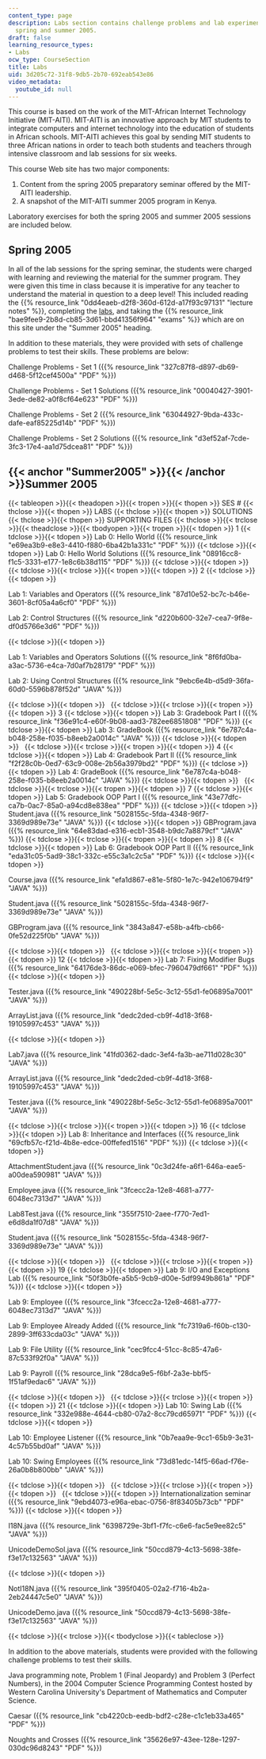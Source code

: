 ```yaml
---
content_type: page
description: Labs section contains challenge problems and lab experiments from both
  spring and summer 2005.
draft: false
learning_resource_types:
- Labs
ocw_type: CourseSection
title: Labs
uid: 3d205c72-31f8-9db5-2b70-692eab543e86
video_metadata:
  youtube_id: null
---
```

This course is based on the work of the MIT-African Internet Technology Initiative (MIT-AITI). MIT-AITI is an innovative approach by MIT students to integrate computers and internet technology into the education of students in African schools. MIT-AITI achieves this goal by sending MIT students to three African nations in order to teach both students and teachers through intensive classroom and lab sessions for six weeks.

This course Web site has two major components:

1. Content from the spring 2005 preparatory seminar offered by the MIT-AITI leadership.
2. A snapshot of the MIT-AITI summer 2005 program in Kenya.

Laboratory exercises for both the spring 2005 and summer 2005 sessions are included below.

## Spring 2005

In all of the lab sessions for the spring seminar, the students were charged with learning and reviewing the material for the summer program. They were given this time in class because it is imperative for any teacher to understand the material in question to a deep level! This included reading the {{% resource_link "0dd4eaeb-d2f8-360d-612d-a17f93c97131" "lecture notes" %}}, completing the [labs](#Summer2005), and taking the {{% resource_link "bae9fee9-2b8d-cb85-3d61-bbd41356f964" "exams" %}} which are on this site under the "Summer 2005" heading.

In addition to these materials, they were provided with sets of challenge problems to test their skills. These problems are below:

Challenge Problems - Set 1 ({{% resource_link "327c87f8-d897-db69-d468-5f12cef4500a" "PDF" %}})

Challenge Problems - Set 1 Solutions ({{% resource_link "00040427-3901-3ede-de82-a0f8cf64e623" "PDF" %}})

Challenge Problems - Set 2 ({{% resource_link "63044927-9bda-433c-dafe-eaf85225d14b" "PDF" %}})

Challenge Problems - Set 2 Solutions ({{% resource_link "d3ef52af-7cde-3fc3-17e4-aa1d75dcea81" "PDF" %}})

## {{< anchor "Summer2005" >}}{{< /anchor >}}Summer 2005

{{< tableopen >}}{{< theadopen >}}{{< tropen >}}{{< thopen >}}
SES #
{{< thclose >}}{{< thopen >}}
LABS
{{< thclose >}}{{< thopen >}}
SOLUTIONS
{{< thclose >}}{{< thopen >}}
SUPPORTING FILES
{{< thclose >}}{{< trclose >}}{{< theadclose >}}{{< tbodyopen >}}{{< tropen >}}{{< tdopen >}}
1
{{< tdclose >}}{{< tdopen >}}
Lab 0: Hello World ({{% resource_link "e69ea3b9-e8e3-4410-f880-6ba42b1a331c" "PDF" %}})
{{< tdclose >}}{{< tdopen >}}
Lab 0: Hello World Solutions ({{% resource_link "08916cc8-f1c5-3331-e177-1e8c6b38d115" "PDF" %}})
{{< tdclose >}}{{< tdopen >}}
 
{{< tdclose >}}{{< trclose >}}{{< tropen >}}{{< tdopen >}}
2
{{< tdclose >}}{{< tdopen >}}

Lab 1: Variables and Operators ({{% resource_link "87d10e52-bc7c-b46e-3601-8cf05a4a6cf0" "PDF" %}})

Lab 2: Control Structures ({{% resource_link "d220b600-32e7-cea7-9f8e-df0d5766e3d6" "PDF" %}})

{{< tdclose >}}{{< tdopen >}}

Lab 1: Variables and Operators Solutions ({{% resource_link "8f6fd0ba-a3ac-5736-e4ca-7d0af7b28179" "PDF" %}})

Lab 2: Using Control Structures ({{% resource_link "9ebc6e4b-d5d9-36fa-60d0-5596b878f52d" "JAVA" %}})

{{< tdclose >}}{{< tdopen >}}
 
{{< tdclose >}}{{< trclose >}}{{< tropen >}}{{< tdopen >}}
3
{{< tdclose >}}{{< tdopen >}}
Lab 3: Gradebook Part I ({{% resource_link "f36e91c4-e60f-9b08-aad3-782ee6851808" "PDF" %}})
{{< tdclose >}}{{< tdopen >}}
Lab 3: GradeBook ({{% resource_link "6e787c4a-b048-258e-f035-b8eeb2a0014c" "JAVA" %}})
{{< tdclose >}}{{< tdopen >}}
 
{{< tdclose >}}{{< trclose >}}{{< tropen >}}{{< tdopen >}}
4
{{< tdclose >}}{{< tdopen >}}
Lab 4: Gradebook Part II ({{% resource_link "f2f28c0b-0ed7-63c9-008e-2b56a3979bd2" "PDF" %}})
{{< tdclose >}}{{< tdopen >}}
Lab 4: GradeBook ({{% resource_link "6e787c4a-b048-258e-f035-b8eeb2a0014c" "JAVA" %}})
{{< tdclose >}}{{< tdopen >}}
 
{{< tdclose >}}{{< trclose >}}{{< tropen >}}{{< tdopen >}}
7
{{< tdclose >}}{{< tdopen >}}
Lab 5: Gradebook OOP Part I ({{% resource_link "43e77dfc-ca7b-0ac7-85a0-a94cd8e838ea" "PDF" %}})
{{< tdclose >}}{{< tdopen >}}
Student.java ({{% resource_link "5028155c-5fda-4348-96f7-3369d989e73e" "JAVA" %}})
{{< tdclose >}}{{< tdopen >}}
GBProgram.java ({{% resource_link "64e83dad-e316-ecb1-3548-b9dc7a8879cf" "JAVA" %}})
{{< tdclose >}}{{< trclose >}}{{< tropen >}}{{< tdopen >}}
8
{{< tdclose >}}{{< tdopen >}}
Lab 6: Gradebook OOP Part II ({{% resource_link "eda31c05-5ad9-38c1-332c-e55c3a1c2c5a" "PDF" %}})
{{< tdclose >}}{{< tdopen >}}

Course.java ({{% resource_link "efa1d867-e81e-5f80-1e7c-942e106794f9" "JAVA" %}})

Student.java ({{% resource_link "5028155c-5fda-4348-96f7-3369d989e73e" "JAVA" %}})

GBProgram.java ({{% resource_link "3843a847-e58b-a4fb-cb66-0fe52d225f0b" "JAVA" %}})

{{< tdclose >}}{{< tdopen >}}
 
{{< tdclose >}}{{< trclose >}}{{< tropen >}}{{< tdopen >}}
12
{{< tdclose >}}{{< tdopen >}}
Lab 7: Fixing Modifier Bugs ({{% resource_link "64176de3-86dc-e069-bfec-7960479df661" "PDF" %}})
{{< tdclose >}}{{< tdopen >}}

Tester.java ({{% resource_link "490228bf-5e5c-3c12-55d1-fe06895a7001" "JAVA" %}})

ArrayList.java ({{% resource_link "dedc2ded-cb9f-4d18-3f68-19105997c453" "JAVA" %}})

{{< tdclose >}}{{< tdopen >}}

Lab7.java ({{% resource_link "41fd0362-dadc-3ef4-fa3b-ae711d028c30" "JAVA" %}})

ArrayList.java ({{% resource_link "dedc2ded-cb9f-4d18-3f68-19105997c453" "JAVA" %}})

Tester.java ({{% resource_link "490228bf-5e5c-3c12-55d1-fe06895a7001" "JAVA" %}})

{{< tdclose >}}{{< trclose >}}{{< tropen >}}{{< tdopen >}}
16
{{< tdclose >}}{{< tdopen >}}
Lab 8: Inheritance and Interfaces ({{% resource_link "69cfb57c-f21d-4b8e-edce-00ffefed1516" "PDF" %}})
{{< tdclose >}}{{< tdopen >}}

AttachmentStudent.java ({{% resource_link "0c3d24fe-a6f1-646a-eae5-a00dea590981" "JAVA" %}})

Employee.java ({{% resource_link "3fcecc2a-12e8-4681-a777-6048ec7313d7" "JAVA" %}})

Lab8Test.java ({{% resource_link "355f7510-2aee-f770-7ed1-e6d8da1f07d8" "JAVA" %}})

Student.java ({{% resource_link "5028155c-5fda-4348-96f7-3369d989e73e" "JAVA" %}})

{{< tdclose >}}{{< tdopen >}}
 
{{< tdclose >}}{{< trclose >}}{{< tropen >}}{{< tdopen >}}
19
{{< tdclose >}}{{< tdopen >}}
Lab 9: I/O and Exceptions Lab ({{% resource_link "50f3b0fe-a5b5-9cb9-d00e-5df9949b861a" "PDF" %}})
{{< tdclose >}}{{< tdopen >}}

Lab 9: Employee ({{% resource_link "3fcecc2a-12e8-4681-a777-6048ec7313d7" "JAVA" %}})

Lab 9: Employee Already Added ({{% resource_link "fc7319a6-f60b-c130-2899-3ff633cda03c" "JAVA" %}})

Lab 9: File Utility ({{% resource_link "cec9fcc4-51cc-8c85-47a6-87c533f92f0a" "JAVA" %}})

Lab 9: Payroll ({{% resource_link "28dca9e5-f6bf-2a3e-bbf5-1f51af9edac6" "JAVA" %}})

{{< tdclose >}}{{< tdopen >}}
 
{{< tdclose >}}{{< trclose >}}{{< tropen >}}{{< tdopen >}}
21
{{< tdclose >}}{{< tdopen >}}
Lab 10: Swing Lab ({{% resource_link "332e988e-4644-cb80-07a2-8cc79cd65971" "PDF" %}})
{{< tdclose >}}{{< tdopen >}}

Lab 10: Employee Listener ({{% resource_link "0b7eaa9e-9cc1-65b9-3e31-4c57b55bd0af" "JAVA" %}})

Lab 10: Swing Employees ({{% resource_link "73d81edc-14f5-66ad-f76e-26a0b8b800bb" "JAVA" %}})

{{< tdclose >}}{{< tdopen >}}
 
{{< tdclose >}}{{< trclose >}}{{< tropen >}}{{< tdopen >}}
 
{{< tdclose >}}{{< tdopen >}}
Internationalization seminar ({{% resource_link "9ebd4073-e96a-ebac-0756-8f83405b73cb" "PDF" %}})
{{< tdclose >}}{{< tdopen >}}

I18N.java ({{% resource_link "6398729e-3bf1-f7fc-c6e6-fac5e9ee82c5" "JAVA" %}})

UnicodeDemoSol.java ({{% resource_link "50ccd879-4c13-5698-38fe-f3e17c132563" "JAVA" %}})

{{< tdclose >}}{{< tdopen >}}

NotI18N.java ({{% resource_link "395f0405-02a2-f716-4b2a-2eb24447c5e0" "JAVA" %}})

UnicodeDemo.java ({{% resource_link "50ccd879-4c13-5698-38fe-f3e17c132563" "JAVA" %}})

{{< tdclose >}}{{< trclose >}}{{< tbodyclose >}}{{< tableclose >}}

In addition to the above materials, students were provided with the following challenge problems to test their skills.

Java programming note, Problem 1 (Final Jeopardy) and Problem 3 (Perfect Numbers), in the 2004 Computer Science Programming Contest hosted by Western Carolina University's Department of Mathematics and Computer Science.

Caesar ({{% resource_link "cb4220cb-eedb-bdf2-c28e-c1c1eb33a465" "PDF" %}})

Noughts and Crosses ({{% resource_link "35626e97-43ee-128e-1297-030dc96d8243" "PDF" %}})